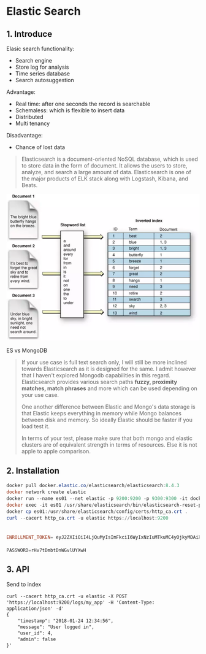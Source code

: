 # Elastic Search

## 1. Introduce

Elasic search functionality:

- Search engine
- Store log for analysis
- Time series database
- Search autosuggestion

Advantage:

- Real time: after one seconds the record is searchable
- Schemaless: which is flexible to insert data
- Distributed
- Multi tenancy

Disadvantage:

- Chance of lost data

> Elasticsearch is a document-oriented NoSQL database, which is used to store data in the form of document. It allows the users to store, analyze, and search a large amount of data. Elasticsearch is one of the major products of ELK stack along with Logstash, Kibana, and Beats.


![](image/full-text-search.png)

ES vs MongoDB

> If your use case is full text search only, I will still be more inclined towards Elasticsearch as it is designed for the same. I admit however that I haven't explored Mongodb capabilities in this regard. Elasticsearch provides various search paths **fuzzy, proximity matches, match phrases** and more which can be used depending on your use case.
> 
> One another difference between Elastic and Mongo's data storage is that Elastic keeps everything in memory while Mongo balances between disk and memory. So ideally Elastic should be faster if you load test it.
> 
> In terms of your test, please make sure that both mongo and elastic clusters are of equivalent strength in terms of resources. Else it is not apple to apple comparison.
> 


## 2. Installation

``` powershell
docker pull docker.elastic.co/elasticsearch/elasticsearch:8.4.3
docker network create elastic
docker run --name es01 --net elastic -p 9200:9200 -p 9300:9300 -it docker.elastic.co/elasticsearch/elasticsearch:8.4.3
docker exec -it es01 /usr/share/elasticsearch/bin/elasticsearch-reset-password -u elastic
docker cp es01:/usr/share/elasticsearch/config/certs/http_ca.crt .
curl --cacert http_ca.crt -u elastic https://localhost:9200


ENROLLMENT_TOKEN= eyJ2ZXIiOiI4LjQuMyIsImFkciI6WyIxNzIuMTkuMC4yOjkyMDAiXSwiZmdyIjoiNGY1MzIwZDNjNTNhMWEzOGFmNmE4ZDJiNTliNmRmZGMzZmM0MjM3NmViNDlmMzIzODU1ZWEzZDIyMzQ3MzQyYSIsImtleSI6InJVQ2ZQb1FCTVJuQlBwQVA1RzB5OjdpNVNUa1JoUjctUnhPdlZveDZYcUEifQ==

PASSWORD=rHv7tDmbtDnWGvlUYXwH
```

## 3. API

Send to index

``` curl
curl --cacert http_ca.crt -u elastic -X POST 'https://localhost:9200/logs/my_app' -H 'Content-Type: application/json' -d'
{
	"timestamp": "2018-01-24 12:34:56",
	"message": "User logged in",
	"user_id": 4,
	"admin": false
}'
```

